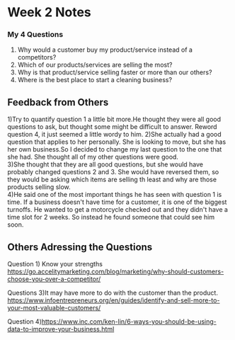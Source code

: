 # Week 2 Notes

### My 4 Questions
1) Why would a customer buy my product/service instead of a competitors?
2) Which of our products/services are selling the most?
3) Why is that product/service selling faster or more than our others?
4) Where is the best place to start a cleaning business?


## Feedback from Others
1)Try to quantify question 1 a little bit more.He thought they were all good questions to ask, but thought some might be difficult to answer. Reword question 4, it just seemed a little wordy to him. 
2)She actually had a good question that applies to her personally. She is looking to move, but she has her own business.So I decided to change my last question to the one that she had. She thought all of my other questions were good.  
3)She thought that they are all good questions, but she would have probably changed questions 2 and 3. She would have reversed them, so they would be asking which items are selling th least and why are those products selling slow.  
4)He said one of the most important things he has seen with question 1 is time. If a business doesn't have time for a customer, it is one of the biggest turnoffs. He wanted to get a motorcycle checked out and they didn't have a time slot for 2 weeks. So instead he found someone that could see him soon. 

## Others Adressing the Questions
 Question 1) Know your strengths
 https://go.accelitymarketing.com/blog/marketing/why-should-customers-choose-you-over-a-competitor/

Questions 3)It may have more to do with the customer than the product.
https://www.infoentrepreneurs.org/en/guides/identify-and-sell-more-to-your-most-valuable-customers/

Question 4)https://www.inc.com/ken-lin/6-ways-you-should-be-using-data-to-improve-your-business.html


